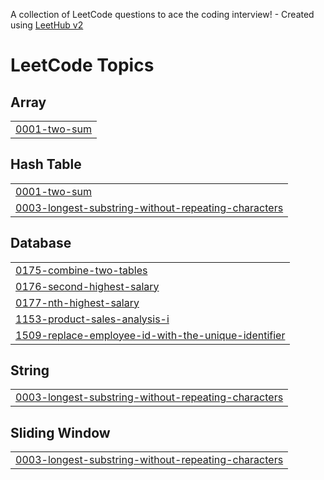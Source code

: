 A collection of LeetCode questions to ace the coding interview! - Created using [LeetHub v2](https://github.com/arunbhardwaj/LeetHub-2.0)
<!---LeetCode Topics Start-->
# LeetCode Topics
## Array
|  |
| ------- |
| [0001-two-sum](https://github.com/nrzawar/leetcode/tree/master/0001-two-sum) |
## Hash Table
|  |
| ------- |
| [0001-two-sum](https://github.com/nrzawar/leetcode/tree/master/0001-two-sum) |
| [0003-longest-substring-without-repeating-characters](https://github.com/nrzawar/leetcode/tree/master/0003-longest-substring-without-repeating-characters) |
## Database
|  |
| ------- |
| [0175-combine-two-tables](https://github.com/nrzawar/leetcode/tree/master/0175-combine-two-tables) |
| [0176-second-highest-salary](https://github.com/nrzawar/leetcode/tree/master/0176-second-highest-salary) |
| [0177-nth-highest-salary](https://github.com/nrzawar/leetcode/tree/master/0177-nth-highest-salary) |
| [1153-product-sales-analysis-i](https://github.com/nrzawar/leetcode/tree/master/1153-product-sales-analysis-i) |
| [1509-replace-employee-id-with-the-unique-identifier](https://github.com/nrzawar/leetcode/tree/master/1509-replace-employee-id-with-the-unique-identifier) |
## String
|  |
| ------- |
| [0003-longest-substring-without-repeating-characters](https://github.com/nrzawar/leetcode/tree/master/0003-longest-substring-without-repeating-characters) |
## Sliding Window
|  |
| ------- |
| [0003-longest-substring-without-repeating-characters](https://github.com/nrzawar/leetcode/tree/master/0003-longest-substring-without-repeating-characters) |
<!---LeetCode Topics End-->
